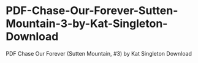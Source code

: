 # PDF-Chase-Our-Forever-Sutten-Mountain-3-by-Kat-Singleton-Download
PDF Chase Our Forever (Sutten Mountain, #3) by Kat Singleton Download
